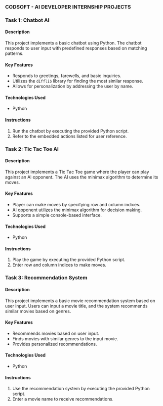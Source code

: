 ### CODSOFT - AI DEVELOPER INTERNSHIP PROJECTS 

### Task 1: Chatbot AI

#### Description
This project implements a basic chatbot using Python. The chatbot responds to user input with predefined responses based on matching patterns.

#### Key Features
- Responds to greetings, farewells, and basic inquiries.
- Utilizes the `difflib` library for finding the most similar response.
- Allows for personalization by addressing the user by name.

#### Technologies Used
- Python

#### Instructions
1. Run the chatbot by executing the provided Python script.
2. Refer to the embedded actions listed for user reference.


### Task 2: Tic Tac Toe AI

#### Description
This project implements a Tic Tac Toe game where the player can play against an AI opponent. The AI uses the minimax algorithm to determine its moves.

#### Key Features
- Player can make moves by specifying row and column indices.
- AI opponent utilizes the minimax algorithm for decision making.
- Supports a simple console-based interface.

#### Technologies Used
- Python

#### Instructions
1. Play the game by executing the provided Python script.
2. Enter row and column indices to make moves.


### Task 3: Recommendation System

#### Description
This project implements a basic movie recommendation system based on user input. Users can input a movie title, and the system recommends similar movies based on genres.

#### Key Features
- Recommends movies based on user input.
- Finds movies with similar genres to the input movie.
- Provides personalized recommendations.

#### Technologies Used
- Python

#### Instructions
1. Use the recommendation system by executing the provided Python script.
2. Enter a movie name to receive recommendations.


